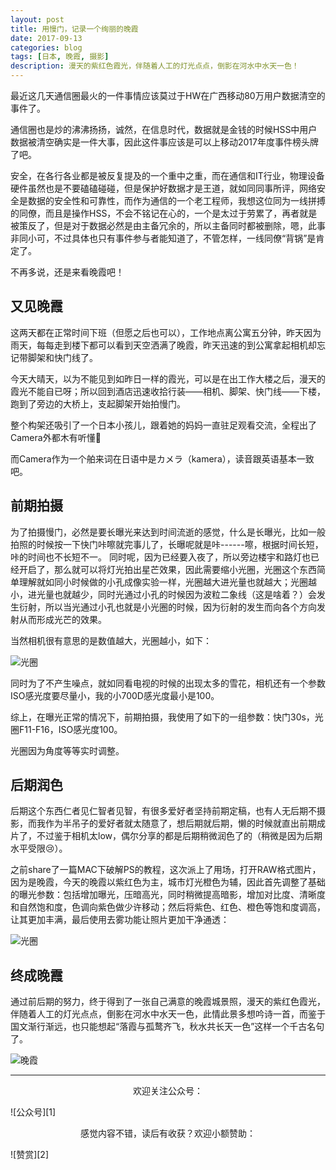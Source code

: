 ```yaml
---
layout: post
title: 用慢门，记录一个绚丽的晚霞
date: 2017-09-13
categories: blog
tags: [日本, 晚霞, 摄影]
description: 漫天的紫红色霞光，伴随着人工的灯光点点，倒影在河水中水天一色！
---
```


<style>
img{
  display:block;
  margin:0
  auto;
}
</style>

<meta name="referrer" content="never">


最近这几天通信圈最火的一件事情应该莫过于HW在广西移动80万用户数据清空的事件了。

通信圈也是炒的沸沸扬扬，诚然，在信息时代，数据就是金钱的时候HSS中用户数据被清空确实是一件大事，因此这件事应该是可以上移动2017年度事件榜头牌了吧。

安全，在各行各业都是被反复提及的一个重中之重，而在通信和IT行业，物理设备硬件虽然也是不要磕磕碰碰，但是保护好数据才是王道，就如同同事所评，网络安全是数据的安全性和可靠性，而作为通信的一个老工程师，我想这位同为一线拼搏的同僚，而且是操作HSS，不会不铭记在心的，一个是太过于劳累了，再者就是被策反了，但是对于数据必然是由主备冗余的，所以主备同时都被删除，嗯，此事非同小可，不过具体也只有事件参与者能知道了，不管怎样，一线同僚“背锅”是肯定了。

不再多说，还是来看晚霞吧！

## 又见晚霞
这两天都在正常时间下班（但愿之后也可以），工作地点离公寓五分钟，昨天因为雨天，每每走到楼下都可以看到天空洒满了晚霞，昨天迅速的到公寓拿起相机却忘记带脚架和快门线了。

今天大晴天，以为不能见到如昨日一样的霞光，可以是在出工作大楼之后，漫天的霞光不能自已呀；所以回到酒店迅速收拾行装——相机、脚架、快门线——下楼，跑到了旁边的大桥上，支起脚架开始拍慢门。

整个构架还吸引了一个日本小孩儿，跟着她的妈妈一直驻足观看交流，全程出了Camera外都木有听懂🤦‍

而Camera作为一个舶来词在日语中是カメラ（kamera），读音跟英语基本一致吧。

## 前期拍摄
为了拍摄慢门，必然是要长曝光来达到时间流逝的感觉，什么是长曝光，比如一般拍照的时候按一下快门咔嚓就完事儿了，长曝呢就是咔------嚓，根据时间长短，咔的时间也不长短不一。
同时呢，因为已经要入夜了，所以旁边楼宇和路灯也已经开启了，那么就可以将灯光拍出星芒效果，因此需要缩小光圈，光圈这个东西简单理解就如同小时候做的小孔成像实验一样，光圈越大进光量也就越大；光圈越小，进光量也就越少，同时光通过小孔的时候因为波粒二象线（这是啥着？）会发生衍射，所以当光通过小孔也就是小光圈的时候，因为衍射的发生而向各个方向发射从而形成光芒的效果。

当然相机很有意思的是数值越大，光圈越小，如下：

![光圈][3]

同时为了不产生噪点，就如同看电视的时候的出现太多的雪花，相机还有一个参数ISO感光度要尽量小，我的小700D感光度最小是100。

综上，在曝光正常的情况下，前期拍摄，我使用了如下的一组参数：快门30s，光圈F11-F16，ISO感光度100。

光圈因为角度等等实时调整。

## 后期润色
后期这个东西仁者见仁智者见智，有很多爱好者坚持前期定稿，也有人无后期不摄影，而我作为半吊子的爱好者就太随意了，想后期就后期，懒的时候就直出前期成片了，不过鉴于相机太low，偶尔分享的都是后期稍微润色了的（稍微是因为后期水平受限😢）。

之前share了一篇MAC下破解PS的教程，这次派上了用场，打开RAW格式图片，因为是晚霞，今天的晚霞以紫红色为主，城市灯光橙色为辅，因此首先调整了基础的曝光参数：包括增加曝光，压暗高光，同时稍微提高暗影，增加对比度、清晰度和自然饱和度，色调向紫色做少许移动；然后将紫色、红色、橙色等饱和度调高，让其更加丰满，最后使用去雾功能让照片更加干净通透：

![光圈][4]

## 终成晚霞
通过前后期的努力，终于得到了一张自己满意的晚霞城景照，漫天的紫红色霞光，伴随着人工的灯光点点，倒影在河水中水天一色，此情此景多想吟诗一首，而鉴于国文渐行渐远，也只能想起“落霞与孤鹜齐飞，秋水共长天一色”这样一个千古名句了。

![晚霞][5]

------------
<p align="center">欢迎关注公众号：</p>
![公众号][1]

<p align="center">感觉内容不错，读后有收获？欢迎小额赞助：</p>
![赞赏][2]

  [0]: https://mmbiz.qpic.cn/mmbiz_jpg/QqiaFS6NT0eCZ6gG5NJjutfc6ZHJLrS03l9SOZbtcUVZpjg7KpA8mLsSEk8FZjlicsluXXorAoDAKFBIQWDBtr0g/0?wx_fmt=jpeg
  [1]: https://mmbiz.qpic.cn/mmbiz_jpg/QqiaFS6NT0eAoGfjsaJt2NQ0a9AKmrIRoR9gKlX1I78Z4AoPtjyEPM56slw9gAQBdAHjHckbw4h93FvVVATBuLQ/0?wx_fmt=jpeg
  [2]: https://mmbiz.qpic.cn/mmbiz_jpg/QqiaFS6NT0eD3anvFetwgNHv3X1AiaXIzWPvazEMIEralm9vs42XsVfoniaXRCSkSpNpz9icsIYFgq84Eic2whLdAfg/0?wx_fmt=jpeg
  [3]: https://mmbiz.qpic.cn/mmbiz_jpg/QqiaFS6NT0eDvVZM2NoYpb2JEDDPJQrHxDSM59micwAeV5bIOIiaKRNkwPYbAVR9F046s3on6mR2Vp1sE4ZkibNIsw/0?wx_fmt=jpeg
  [4]: https://mmbiz.qpic.cn/mmbiz_png/QqiaFS6NT0eDvVZM2NoYpb2JEDDPJQrHxASfLy9BPLmGUDRVJuIvwFJt6fEcia2931mIzc6AS99HasbjjwD6OACw/0?wx_fmt=png
  [5]: https://mmbiz.qpic.cn/mmbiz_jpg/QqiaFS6NT0eDvVZM2NoYpb2JEDDPJQrHxMGJVXWLqrGKQy255UiaibvfjCmhkjgOLaAHTqCDJmbSmIib727JPS3KXQ/0?wx_fmt=jpeg







